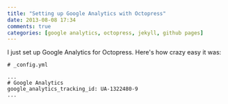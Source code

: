 ```yaml
---
title: "Setting up Google Analytics with Octopress"
date: 2013-08-08 17:34
comments: true
categories: [google analytics, octopress, jekyll, github pages]
---
```


I just set up Google Analytics for Octopress. Here's how crazy easy it was:

```
# _config.yml

...
# Google Analytics
google_analytics_tracking_id: UA-1322480-9
...
```

